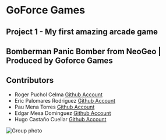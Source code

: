 # GoForce Games
## Project 1 - My first amazing arcade game

## **Bomberman Panic Bomber from NeoGeo | Produced by Goforce Games**

## **Contributors**
* Roger Puchol Celma
[Github Account](https://github.com/Ropuce)
* Eric Palomares Rodriguez
[Github Account](https://github.com/errico6)
* Pau Mena Torres
[Github Account](https://github.com/PauMenaTorres)
* Edgar Mesa Dominguez 
[Github Account](https://github.com/edgarmd1)
* Hugo Castaño Cuellar
[Github Account](https://github.com/HentSenp)

![Group photo](https://user-images.githubusercontent.com/117993994/222914726-9e7c26ed-b7f6-4290-9ac0-73f24d94d440.png)
